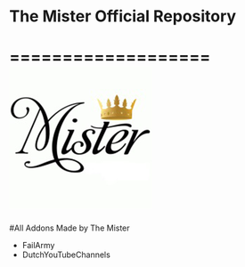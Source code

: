 # The Mister Official Repository
===================
![The Mister](https://raw.githubusercontent.com/themister1/themister/master/repository.TheMisterRepository/icon.png)
===================

#All Addons Made by The Mister
- FailArmy
- DutchYouTubeChannels
